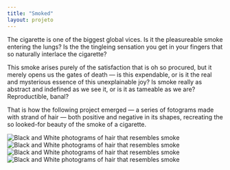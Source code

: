 ```yaml
---
title: "Smoked"
layout: projeto
---
```


<p>The cigarette is one of the biggest global vices. Is it the pleasureable smoke entering the lungs? Is the the tingleing sensation you get in your fingers that so naturally interlace the cigarette?</p>

<p>This smoke arises purely of the satisfaction that is oh so procured, but it merely opens us the gates of death — is this expendable, or is it the real and mysterious essence of this unexplainable joy? Is smoke really as abstract and indefined as we see it, or is it as tameable as we are? Reproductible, banal?</p>

<p>That is how the following project emerged — a series of fotograms made with strand of hair — both positive and negative in its shapes, recreating the so looked-for beauty of the smoke of a cigarette.</p>

<img src="{{site.baseurl}}/assets/images/fotograma3.png" alt="Black and White photograms of hair that resembles smoke" title="Black and White photograms of hair that resembles smoke">

<img src="{{site.baseurl}}/assets/images/fotograma2.png" alt="Black and White photograms of hair that resembles smoke" title="Black and White photograms of hair that resembles smoke">

<img src="{{site.baseurl}}/assets/images/fotograma1.png" alt="Black and White photograms of hair that resembles smoke" title="Black and White photograms of hair that resembles smoke">

<img src="{{site.baseurl}}/assets/images/fotograma4.png" alt="Black and White photograms of hair that resembles smoke" title="Black and White photograms of hair that resembles smoke">